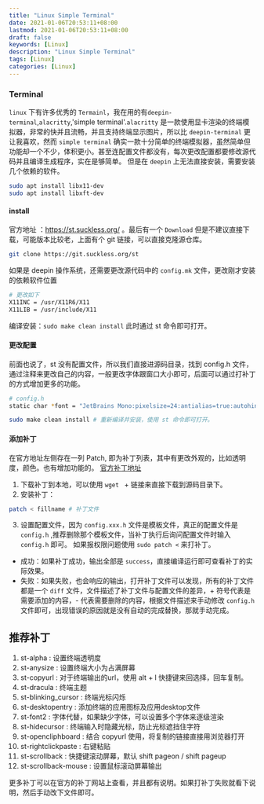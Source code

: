 ```yaml
---
title: "Linux Simple Terminal"
date: 2021-01-06T20:53:11+08:00
lastmod: 2021-01-06T20:53:11+08:00
draft: false
keywords: [Linux]
description: "Linux Simple Terminal"
tags: [Linux]
categories: [Linux]
---
```

### Terminal
`linux` 下有许多优秀的 `Termainl`，我在用的有`deepin-terminal`,`alacritty`,'simple terminal'.`alacritty` 是一款使用显卡渲染的终端模拟器，非常的快并且流畅，并且支持终端显示图片，所以比 `deepin-terminal` 更让我喜欢，然而 `simple terminal` 确实一款十分简单的终端模拟器，虽然简单但功能却一个不少，体积更小。甚至连配置文件都没有，每次更改配置都要修改源代码并且编译生成程序，实在是够简单。
但是在 `deepin` 上无法直接安装，需要安装几个依赖的软件。
```bash 
sudo apt install libx11-dev
sudo apt install libxft-dev
```
#### install
官方地址 ：https://st.suckless.org/ 。最后有一个 `Download` 但是不建议直接下载，可能版本比较老，上面有个 git 链接，可以直接克隆源仓库。
```bash 
git clone https://git.suckless.org/st
```

如果是 deepin 操作系统，还需要更改源代码中的 `config.mk` 文件，更改刚才安装的依赖软件位置
```bash
# 更改如下
X11INC = /usr/X11R6/X11                                                                                     
X11LIB = /usr/include/X11
```
编译安装：`sudo make clean install`
此时通过 st 命令即可打开。

#### 更改配置
前面也说了，st 没有配置文件，所以我们直接进源码目录，找到 config.h 文件，通过注释来更改自己的内容，一般更改字体跟窗口大小即可，后面可以通过打补丁的方式增加更多的功能。
```bash 
# config.h 
static char *font = "JetBrains Mono:pixelsize=24:antialias=true:autohint=true"; # 更改字体跟大小

sudo make clean install # 重新编译并安装，使用 st 命令即可打开。
```

#### 添加补丁
在官方地址左侧存在一列 Patch, 即为补丁列表，其中有更改外观的，比如透明度，颜色。也有增加功能的。
[官方补丁地址](https://st.suckless.org/patches/) 
1. 下载补丁到本地，可以使用 `wget ` + 链接来直接下载到源码目录下。
2. 安装补丁： 
```bash 
patch < fillname # 补丁文件
```
3. 设置配置文件，因为 `config.xxx.h` 文件是模板文件，真正的配置文件是 `config.h` ,推荐删除那个模板文件，当补丁执行后询问配置文件时输入 `config.h` 即可。
如果报权限问题使用 `sudo patch <` 来打补丁。

* 成功：如果补丁成功，输出全部是 `success`，直接编译运行即可查看补丁的实际效果。
* 失败：如果失败，也会响应的输出，打开补丁文件可以发现，所有的补丁文件都是一个 `diff` 文件，文件描述了补丁文件与配置文件的差异，+ 符号代表是需要添加的内容，- 代表需要删除的内容，根据文件描述来手动修改 `config.h` 文件即可，出现错误的原因就是没有自动的完成替换，那就手动完成。

## 推荐补丁 
1. st-alpha : 设置终端透明度
2. st-anysize : 设置终端大小为占满屏幕
3. st-copyurl : 对于终端输出的url，使用 alt + l 快捷键来回选择，回车复制。
4. st-dracula : 终端主题
5. st-blinking_cursor : 终端光标闪烁
6. st-desktopentry : 添加终端的应用图标及应用desktop文件
7. st-font2 : 字体代替，如果缺少字体，可以设置多个字体来逐级渲染
8. st-hidecursor : 终端输入时隐藏光标，防止光标遮挡住字符
9. st-opencliphboard : 结合 copyurl 使用，将复制的链接直接用浏览器打开
10. st-rightclickpaste : 右键粘贴
11. st-scrollback : 快捷键滚动屏幕，默认 shift pageon / shift pageup
12. st-scrollback-mouse : 设置鼠标滚动屏幕输出

更多补丁可以在官方的补丁网站上查看，并且都有说明。如果打补丁失败就看下说明，然后手动改下文件即可。















